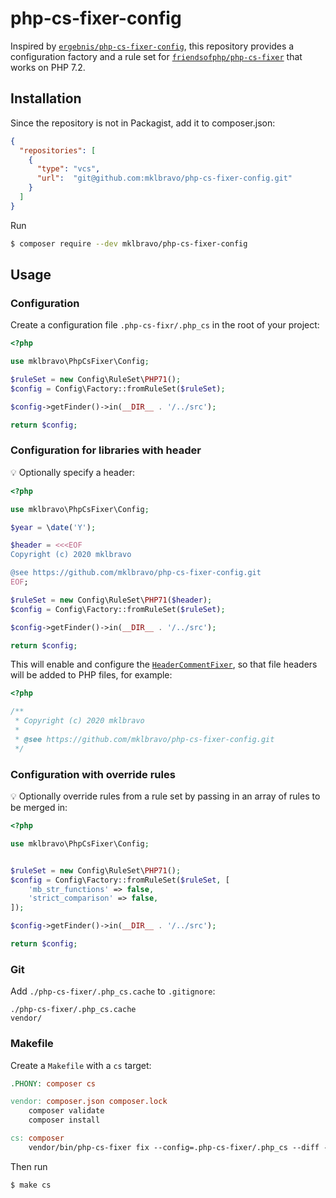 # php-cs-fixer-config

Inspired by [`ergebnis/php-cs-fixer-config`](https://github.com/ergebnis/php-cs-fixer-config), this repository provides a configuration factory and a rule set for [`friendsofphp/php-cs-fixer`](http://github.com/FriendsOfPHP/PHP-CS-Fixer) that works on PHP 7.2.

## Installation

Since the repository is not in Packagist, add it to composer.json:

```json
{
  "repositories": [
    {
      "type": "vcs",
      "url":  "git@github.com:mklbravo/php-cs-fixer-config.git"
    }
  ]
}
```

Run

```sh
$ composer require --dev mklbravo/php-cs-fixer-config
```

## Usage

### Configuration

Create a configuration file `.php-cs-fixr/.php_cs` in the root of your project:

```php
<?php

use mklbravo\PhpCsFixer\Config;

$ruleSet = new Config\RuleSet\PHP71();
$config = Config\Factory::fromRuleSet($ruleSet);

$config->getFinder()->in(__DIR__ . '/../src');

return $config;
```

### Configuration for libraries with header

:bulb: Optionally specify a header:

```php
<?php

use mklbravo\PhpCsFixer\Config;

$year = \date('Y');

$header = <<<EOF
Copyright (c) 2020 mklbravo

@see https://github.com/mklbravo/php-cs-fixer-config.git
EOF;

$ruleSet = new Config\RuleSet\PHP71($header);
$config = Config\Factory::fromRuleSet($ruleSet);

$config->getFinder()->in(__DIR__ . '/../src');

return $config;
```

This will enable and configure the [`HeaderCommentFixer`](https://github.com/FriendsOfPHP/PHP-CS-Fixer/blob/v2.1.1/src/Fixer/Comment/HeaderCommentFixer.php), so that
file headers will be added to PHP files, for example:

```php
<?php

/**
 * Copyright (c) 2020 mklbravo
 *
 * @see https://github.com/mklbravo/php-cs-fixer-config.git
 */
```

### Configuration with override rules

:bulb: Optionally override rules from a rule set by passing in an array of rules to be merged in:

```php
<?php

use mklbravo\PhpCsFixer\Config;


$ruleSet = new Config\RuleSet\PHP71();
$config = Config\Factory::fromRuleSet($ruleSet, [
    'mb_str_functions' => false,
    'strict_comparison' => false,
]);

$config->getFinder()->in(__DIR__ . '/../src');

return $config;
```

### Git

Add `./php-cs-fixer/.php_cs.cache` to `.gitignore`:

```
./php-cs-fixer/.php_cs.cache
vendor/
```

### Makefile

Create a `Makefile` with a `cs` target:

```Makefile
.PHONY: composer cs

vendor: composer.json composer.lock
	composer validate
	composer install

cs: composer
	vendor/bin/php-cs-fixer fix --config=.php-cs-fixer/.php_cs --diff --verbose
```

Then run

```
$ make cs
```
